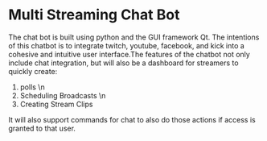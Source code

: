 # Multi Streaming Chat Bot

The chat bot is built using python and the GUI framework Qt. 
The intentions of this chatbot is to integrate twitch, youtube, facebook, and kick into a cohesive and intuitive user interface.The features of the chatbot not only include chat integration, but will also be a dashboard for streamers to quickly create:
1. polls \n
2. Scheduling Broadcasts \n
3. Creating Stream Clips

It will also support commands for chat to also do those actions if access is granted to 
that user.
